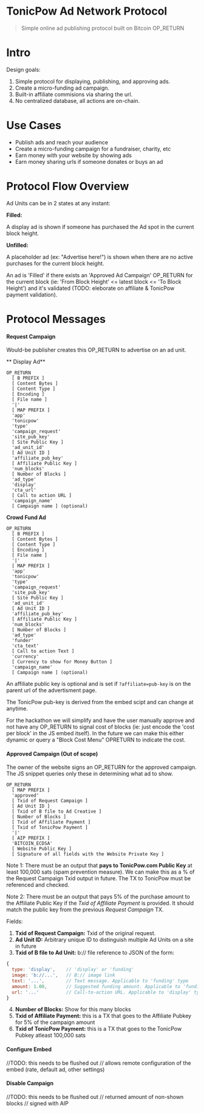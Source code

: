 # TonicPow Ad Network Protocol
> Simple online ad publishing protocol built on Bitcoin OP_RETURN

# Intro

Design goals:

1. Simple protocol for displaying, publishing, and approving ads.
2. Create a micro-funding ad campaign.
3. Built-in affiliate commisions via sharing the url.
4. No centralized database, all actions are on-chain.

# Use Cases

- Publish ads and reach your audience
- Create a micro-funding campaign for a fundraiser, charity, etc
- Earn money with your website by showing ads
- Earn money sharing urls if someone donates or buys an ad

# Protocol Flow Overview

Ad Units can be in 2 states at any instant:

**Filled:**

A display ad is shown if someone has purchased the Ad spot in the current block height.

**Unfilled:**

A placeholder ad (ex: "Advertise here!") is shown when there are no active purchases for the current block height.

An ad is 'Filled' if there exists an 'Approved Ad Campaign' OP_RETURN for the current block (ie:  'From Block Height' <= latest block <= 'To Block Height') and it's validated (TODO: eleborate on affiliate & TonicPow payment validation).

# Protocol Messages

#### Request Campaign

Would-be publisher creates this OP_RETURN to advertise on an ad unit.


** Display Ad**

```
OP_RETURN
  [ B PREFIX ]
  [ Content Bytes ]
  [ Content Type ]
  [ Encoding ]
  [ File name ]
  '|'
  [ MAP PREFIX ]
  'app'
  'tonicpow'
  'type'
  'campaign_request'
  'site_pub_key'
  [ Site Public Key ]
  'ad_unit_id'
  [ Ad Unit ID ]
  'affiliate_pub_key'
  [ Affiliate Public Key ]
  'num_blocks'
  [ Number of Blocks ]
  'ad_type'
  'display'
  'cta_url'
  [ Call to action URL ]
  'campaign_name'
  [ Campaign name ] (optional)
```

**Crowd Fund Ad**

```
OP_RETURN
  [ B PREFIX ]
  [ Content Bytes ]
  [ Content Type ]
  [ Encoding ]
  [ File name ]
  '|'
  [ MAP PREFIX ]
  'app'
  'tonicpow'
  'type'
  'campaign_request'
  'site_pub_key'
  [ Site Public Key ]
  'ad_unit_id'
  [ Ad Unit ID ]
  'affiliate_pub_key'
  [ Affiliate Public Key ]
  'num_blocks'
  [ Number of Blocks ]
  'ad_type'
  'funder'
  'cta_text'
  [ Call to action Text ]
  'currency'
  [ Currency to show for Money Button ]
  'campaign_name'
  [ Campaign name ] (optional)
```

An affiliate public key is optional and is set if `?affiliate=pub-key` is on the parent url of the advertisment page.

The TonicPow pub-key is derived from the embed scipt and can change at anytime.

For the hackathon we will simplify and have the user manually approve and not have any OP_RETURN to signal cost of blocks (ie: just encode the 'cost per block' in the JS embed itself).  In the future we can make this either dynamic or query a "Block Cost Menu" OPRETURN to indicate the cost.

#### Approved Campaign (Out of scope)

The owner of the website signs an OP_RETURN for the approved campaign. The JS snippet queries only these in determining what ad to show.

```
OP_RETURN
  [ MAP PREFIX ]
  'approved'
  [ Txid of Request Campaign ]
  [ Ad Unit ID ]
  [ Txid of B file to Ad Creative ]
  [ Number of Blocks ]
  [ Txid of Affiliate Payment ]
  [ Txid of TonicPow Payment ]
  '|'
  [ AIP PREFIX ]
  'BITCOIN_ECDSA'
  [ Website Public Key ]
  [ Signature of all fields with the Website Private Key ]
```

Note 1: There must be an output that **pays to TonicPow.com Public Key** at least 100,000 sats (spam prevention measure). We can make this as a % of the Request Campaign Txid output in future. The TX to TonicPow must be referenced and checked.

Note 2: There must be an output that pays 5% of the purchase amount to the Affiliate Public Key if the *Txid of Affiliate Payment* is provided. It should match the public key from the previous *Request Campaign* TX.

Fields:

1. **Txid of Request Campaign:** Txid of the original request.
2. **Ad Unit ID:** Arbitrary unique ID to distinguish multiple Ad Units on a site in future
3. **Txid of B file to Ad Unit:** b:// file reference to JSON of the form:

```javascript
{
  type: 'display',    // 'display' or 'funding'
  image: 'b://...',   // B:// image link
  text: '...',        // Text message. Applicable to 'funding' type
  amount: 1.00,       // Suggested funding amount. Applicable to 'funding' type
  url: '...'          // Call-to-action URL. Applicable to 'display' type
}
```

4. **Number of Blocks:** Show for this many blocks
5. **Txid of Affiliate Payment:** this is a TX that goes to the Affiliate Pubkey for 5% of the campaign amount
6. **Txid of TonicPow Payment:** this is a TX that goes to the TonicPow Pubkey atleast 100,000 sats

#### Configure Embed

//TODO: this needs to be flushed out
// allows remote configuration of the embed (rate, default ad, other settings)

#### Disable Campaign

//TODO: this needs to be flushed out
// returned amount of non-shown blocks
// signed with AIP
